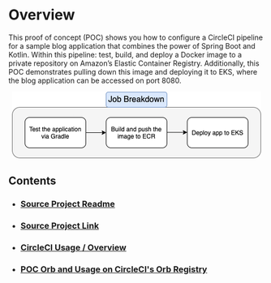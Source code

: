 # Overview

This proof of concept (POC) shows you how to configure a CircleCI pipeline for a sample blog application that combines the power of Spring Boot and Kotlin. Within this pipeline: test, build, and deploy a Docker image to a private repository on Amazon’s Elastic Container Registry. Additionally, this POC demonstrates pulling down this image and deploying it to EKS, where the blog application can be accessed on port 8080.

<p align="center">
    <img src="https://raw.githubusercontent.com/liatrio/circleci-pipeline-poc/master/images/jobflow_small.png">
</p>

## Contents

* ### <a href="https://github.com/liatrio/circleci-pipeline-poc/blob/master/app_documentation.adoc" target="_top">Source Project Readme</a>

* ### <a href="https://github.com/spring-guides/tut-spring-boot-kotlin" target="_top">Source Project Link</a>

* ### <a href="https://github.com/liatrio/circleci-pipeline-poc/blob/master/circleci_terminology.md" target="_top">CircleCI Usage / Overview</a>

* ### <a href="https://circleci.com/developer/orbs/orb/liatrio-poc/circleci-orb-poc" target="_top">POC Orb and Usage on CircleCI's Orb Registry</a>
